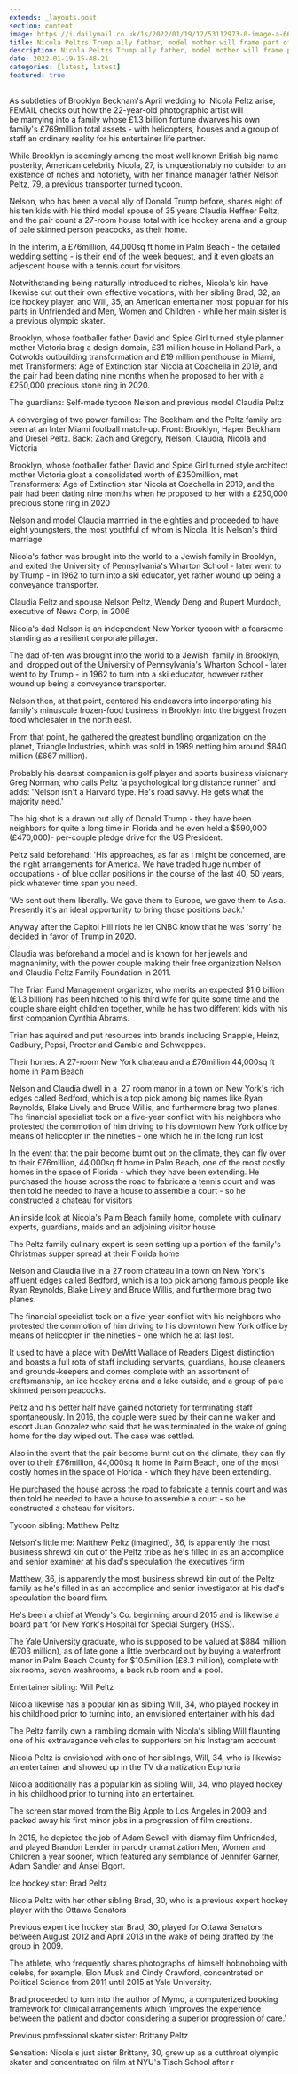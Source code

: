```yaml
---
extends: _layouts.post
section: content
image: https://i.dailymail.co.uk/1s/2022/01/19/12/53112973-0-image-a-66_1642593983251.jpg 
title: Nicola Peltzs Trump ally father, model mother will frame part of life partner Brooklyn family 
description: Nicola Peltzs Trump ally father, model mother will frame part of life partner Brooklyn family 
date: 2022-01-19-15-48-21 
categories: [latest, latest] 
featured: true 
--- 
```

As subtleties of Brooklyn Beckham's April wedding to  Nicola Peltz arise, FEMAIL checks out how the 22-year-old photographic artist will be marrying into a family whose £1.3 billion fortune dwarves his own family's £769million total assets - with helicopters, houses and a group of staff an ordinary reality for his entertainer life partner.

While Brooklyn is seemingly among the most well known British big name posterity, American celebrity Nicola, 27, is unquestionably no outsider to an existence of riches and notoriety, with her finance manager father Nelson Peltz, 79, a previous transporter turned tycoon.

Nelson, who has been a vocal ally of Donald Trump before, shares eight of his ten kids with his third model spouse of 35 years Claudia Heffner Peltz, and the pair count a 27-room house total with ice hockey arena and a group of pale skinned person peacocks, as their home.

In the interim, a £76million, 44,000sq ft home in Palm Beach - the detailed wedding setting - is their end of the week bequest, and it even gloats an adjescent house with a tennis court for visitors.

Notwithstanding being naturally introduced to riches, Nicola's kin have likewise cut out their own effective vocations, with her sibling Brad, 32, an ice hockey player, and Will, 35, an American entertainer most popular for his parts in Unfriended and Men, Women and Children - while her main sister is a previous olympic skater.

Brooklyn, whose footballer father David and Spice Girl turned style planner mother Victoria brag a design domain, £31 million house in Holland Park, a Cotwolds outbuilding transformation and £19 million penthouse in Miami, met Transformers: Age of Extinction star Nicola at Coachella in 2019, and the pair had been dating nine months when he proposed to her with a £250,000 precious stone ring in 2020.

The guardians: Self-made tycoon Nelson and previous model Claudia Peltz

A converging of two power families: The Beckham and the Peltz family are seen at an Inter Miami football match-up. Front: Brooklyn, Haper Beckham and Diesel Peltz. Back: Zach and Gregory, Nelson, Claudia, Nicola and Victoria

Brooklyn, whose footballer father David and Spice Girl turned style architect mother Victoria gloat a consolidated worth of £350million, met Transformers: Age of Extinction star Nicola at Coachella in 2019, and the pair had been dating nine months when he proposed to her with a £250,000 precious stone ring in 2020

Nelson and model Claudia marrried in the eighties and proceeded to have eight youngsters, the most youthful of whom is Nicola. It is Nelson's third marriage

Nicola's father was brought into the world to a Jewish family in Brooklyn, and exited the University of Pennsylvania's Wharton School - later went to by Trump - in 1962 to turn into a ski educator, yet rather wound up being a conveyance transporter.

Claudia Peltz and spouse Nelson Peltz, Wendy Deng and Rupert Murdoch, executive of News Corp, in 2006

Nicola's dad Nelson is an independent New Yorker tycoon with a fearsome standing as a resilient corporate pillager.

The dad of-ten was brought into the world to a Jewish  family in Brooklyn, and  dropped out of the University of Pennsylvania's Wharton School - later went to by Trump - in 1962 to turn into a ski educator, however rather wound up being a conveyance transporter.

Nelson then, at that point, centered his endeavors into incorporating his family's minuscule frozen-food business in Brooklyn into the biggest frozen food wholesaler in the north east.

From that point, he gathered the greatest bundling organization on the planet, Triangle Industries, which was sold in 1989 netting him around $840 million (£667 million).

Probably his dearest companion is golf player and sports business visionary Greg Norman, who calls Peltz 'a psychological long distance runner' and adds: 'Nelson isn't a Harvard type. He's road savvy. He gets what the majority need.'

The big shot is a drawn out ally of Donald Trump - they have been neighbors for quite a long time in Florida and he even held a $590,000 (£470,000)- per-couple pledge drive for the US President.

Peltz said beforehand: 'His approaches, as far as I might be concerned, are the right arrangements for America. We have traded huge number of occupations - of blue collar positions in the course of the last 40, 50 years, pick whatever time span you need.

'We sent out them liberally. We gave them to Europe, we gave them to Asia. Presently it's an ideal opportunity to bring those positions back.'

Anyway after the Capitol Hill riots he let CNBC know that he was 'sorry' he decided in favor of Trump in 2020.

Claudia was beforehand a model and is known for her jewels and magnanimity, with the power couple making their free organization Nelson and Claudia Peltz Family Foundation in 2011.

The Trian Fund Management organizer, who merits an expected $1.6 billion (£1.3 billion) has been hitched to his third wife for quite some time and the couple share eight children together, while he has two different kids with his first companion Cynthia Abrams.

Trian has aquired and put resources into brands including Snapple, Heinz, Cadbury, Pepsi, Procter and Gamble and Schweppes.

Their homes: A 27-room New York chateau and a £76million 44,000sq ft home in Palm Beach

 Nelson and Claudia dwell in a  27 room manor in a town on New York's rich edges called Bedford, which is a top pick among big names like Ryan Reynolds, Blake Lively and Bruce Willis, and furthermore brag two planes. The financial specialist took on a five-year conflict with his neighbors who protested the commotion of him driving to his downtown New York office by means of helicopter in the nineties - one which he in the long run lost

In the event that the pair become burnt out on the climate, they can fly over to their £76million, 44,000sq ft home in Palm Beach, one of the most costly homes in the space of Florida - which they have been extending. He purchased the house across the road to fabricate a tennis court and was then told he needed to have a house to assemble a court - so he constructed a chateau for visitors

An inside look at Nicola's Palm Beach family home, complete with culinary experts, guardians, maids and an adjoining visitor house

The Peltz family culinary expert is seen setting up a portion of the family's Christmas supper spread at their Florida home

Nelson and Claudia live in a 27 room chateau in a town on New York's affluent edges called Bedford, which is a top pick among famous people like Ryan Reynolds, Blake Lively and Bruce Willis, and furthermore brag two planes.

The financial specialist took on a five-year conflict with his neighbors who protested the commotion of him driving to his downtown New York office by means of helicopter in the nineties - one which he at last lost.

It used to have a place with DeWitt Wallace of Readers Digest distinction and boasts a full rota of staff including servants, guardians, house cleaners and grounds-keepers and comes complete with an assortment of craftsmanship, an ice hockey arena and a lake outside, and a group of pale skinned person peacocks.

Peltz and his better half have gained notoriety for terminating staff spontaneously. In 2016, the couple were sued by their canine walker and escort Juan Gonzalez who said that he was terminated in the wake of going home for the day wiped out. The case was settled.

Also in the event that the pair become burnt out on the climate, they can fly over to their £76million, 44,000sq ft home in Palm Beach, one of the most costly homes in the space of Florida - which they have been extending.

He purchased the house across the road to fabricate a tennis court and was then told he needed to have a house to assemble a court - so he constructed a chateau for visitors.

Tycoon sibling: Matthew Peltz

Nelson's little me: Matthew Peltz (imagined), 36, is apparently the most business shrewd kin out of the Peltz tribe as he's filled in as an accomplice and senior examiner at his dad's speculation the executives firm

Matthew, 36, is apparently the most business shrewd kin out of the Peltz family as he's filled in as an accomplice and senior investigator at his dad's speculation the board firm.

He's been a chief at Wendy's Co. beginning around 2015 and is likewise a board part for New York's Hospital for Special Surgery (HSS).

The Yale University graduate, who is supposed to be valued at $884 million (£703 million), as of late gone a little overboard out by buying a waterfront manor in Palm Beach County for $10.5million (£8.3 million), complete with six rooms, seven washrooms, a back rub room and a pool.

Entertainer sibling: Will Peltz

Nicola likewise has a popular kin as sibling Will, 34, who played hockey in his childhood prior to turning into, an envisioned entertainer with his dad

The Peltz family own a rambling domain with Nicola's sibling Will flaunting one of his extravagance vehicles to supporters on his Instagram account

Nicola Peltz is envisioned with one of her siblings, Will, 34, who is likewise an entertainer and showed up in the TV dramatization Euphoria

Nicola additionally has a popular kin as sibling Will, 34, who played hockey in his childhood prior to turning into an entertainer.

The screen star moved from the Big Apple to Los Angeles in 2009 and packed away his first minor jobs in a progression of film creations.

In 2015, he depicted the job of Adam Sewell with dismay film Unfriended, and played Brandon Lender in parody dramatization Men, Women and Children a year sooner, which featured any semblance of Jennifer Garner, Adam Sandler and Ansel Elgort.

Ice hockey star: Brad Peltz

Nicola Peltz with her other sibling Brad, 30, who is a previous expert hockey player with the Ottawa Senators

Previous expert ice hockey star Brad, 30, played for Ottawa Senators between August 2012 and April 2013 in the wake of being drafted by the group in 2009.

The athlete, who frequently shares photographs of himself hobnobbing with celebs, for example, Elon Musk and Cindy Crawford, concentrated on Political Science from 2011 until 2015 at Yale University.

Brad proceeded to turn into the author of Mymo, a computerized booking framework for clinical arrangements which 'improves the experience between the patient and doctor considering a superior progression of care.'

Previous professional skater sister: Brittany Peltz

Sensation: Nicola's just sister Brittany, 30, grew up as a cutthroat olympic skater and concentrated on film at NYU's Tisch School after r